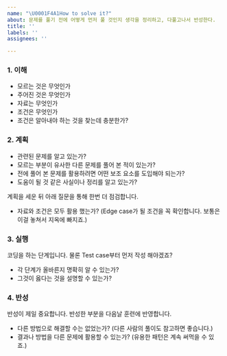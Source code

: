 ```yaml
---
name: "\U0001F4A1How to solve it?"
about: 문제를 풀기 전에 어떻게 먼저 풀 것인지 생각을 정리하고, 다풀고나서 반성한다.
title: ''
labels: ''
assignees: ''

---
```


### 1. 이해
- 모르는 것은 무엇인가
- 주어진 것은 무엇인가
- 자료는 무엇인가
- 조건은 무엇인가
- 조건은 알아내야 하는 것을 찾는데 충분한가?

### 2. 계획
- 관련된 문제를 알고 있는가?
- 모르는 부분이 유사한 다른 문제를 풀어 본 적이 있는가?
- 전에 풀어 본 문제를 활용하려면 어떤 보조 요소를 도입해야 되는가?
- 도움이 될 것 같은 사실이나 정리를 알고 있는가?

계획을 세운 뒤 아래 질문을 통해 한번 더 점검합니다.
- 자료와 조건은 모두 활용 했는가? (Edge case가 될 조건을 꼭 확인합니다. 보통은 이걸 놓쳐서 지옥에 빠지죠.)

### 3. 실행

코딩을 하는 단계입니다. 물론 Test case부터 먼저 작성 해야겠죠?

- 각 단계가 올바른지 명확히 알 수 있는가?
- 그것이 옳다는 것을 설명할 수 있는가?

### 4. 반성

반성이 제일 중요합니다. 반성한 부분을 다음날 훈련에 반영합니다.
- 다른 방법으로 해결할 수는 없었는가? (다른 사람의 풀이도 참고하면 좋습니다.)
- 결과나 방법을 다른 문제에 활용할 수 있는가? (유용한 패턴은 계속 써먹을 수 있죠.)
